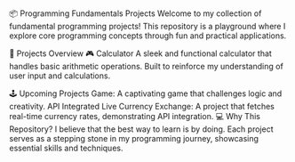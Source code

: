 📦 Programming Fundamentals Projects
Welcome to my collection of fundamental programming projects! This repository is a playground where I explore core programming concepts through fun and practical applications.

🚀 Projects Overview
🎮 Calculator
A sleek and functional calculator that handles basic arithmetic operations. Built to reinforce my understanding of user input and calculations.

🕹️ Upcoming Projects
Game: A captivating game that challenges logic and creativity.
API Integrated Live Currency Exchange: A project that fetches real-time currency rates, demonstrating API integration.
💻 Why This Repository?
I believe that the best way to learn is by doing. Each project serves as a stepping stone in my programming journey, showcasing essential skills and techniques.
